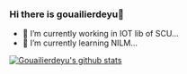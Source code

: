 ### Hi there is gouailierdeyu👋

<!--
**gouailierdeyu/gouailierdeyu** is a ✨ _special_ ✨ repository because its `README.md` (this file) appears on your GitHub profile.

Here are some ideas to get you started:


- 👯 I’m looking to collaborate on ...
- 🤔 I’m looking for help with ...
- 💬 Ask me about ...
- 📫 How to reach me: ...
- 😄 Pronouns: ...
- ⚡ Fun fact: ...
-->
- 🔭 I’m currently working in IOT lib of SCU...
- 🌱 I’m currently learning NILM...


[![Gouailierdeyu's github stats](https://github-readme-stats.vercel.app/api?username=gouailierdeyu)](http://blog.canerme.cn)
